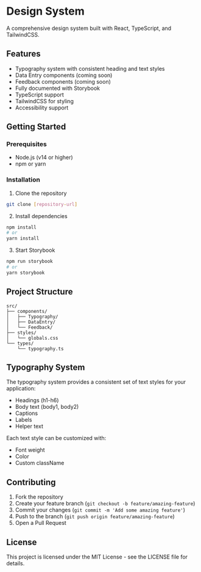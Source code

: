 # Design System

A comprehensive design system built with React, TypeScript, and TailwindCSS.

## Features

- Typography system with consistent heading and text styles
- Data Entry components (coming soon)
- Feedback components (coming soon)
- Fully documented with Storybook
- TypeScript support
- TailwindCSS for styling
- Accessibility support

## Getting Started

### Prerequisites

- Node.js (v14 or higher)
- npm or yarn

### Installation

1. Clone the repository
```bash
git clone [repository-url]
```

2. Install dependencies
```bash
npm install
# or
yarn install
```

3. Start Storybook
```bash
npm run storybook
# or
yarn storybook
```

## Project Structure

```
src/
├── components/
│   ├── Typography/
│   ├── DataEntry/
│   └── Feedback/
├── styles/
│   └── globals.css
└── types/
    └── typography.ts
```

## Typography System

The typography system provides a consistent set of text styles for your application:

- Headings (h1-h6)
- Body text (body1, body2)
- Captions
- Labels
- Helper text

Each text style can be customized with:
- Font weight
- Color
- Custom className

## Contributing

1. Fork the repository
2. Create your feature branch (`git checkout -b feature/amazing-feature`)
3. Commit your changes (`git commit -m 'Add some amazing feature'`)
4. Push to the branch (`git push origin feature/amazing-feature`)
5. Open a Pull Request

## License

This project is licensed under the MIT License - see the LICENSE file for details. 